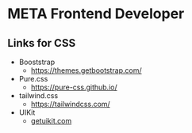# META Frontend Developer

## Links for CSS

- Booststrap
  - <https://themes.getbootstrap.com/>
- Pure.css
  - <https://pure-css.github.io/>
- tailwind.css
  - <https://tailwindcss.com/>  
- UIKit
  - [getuikit.com](https://getuikit.com/)
